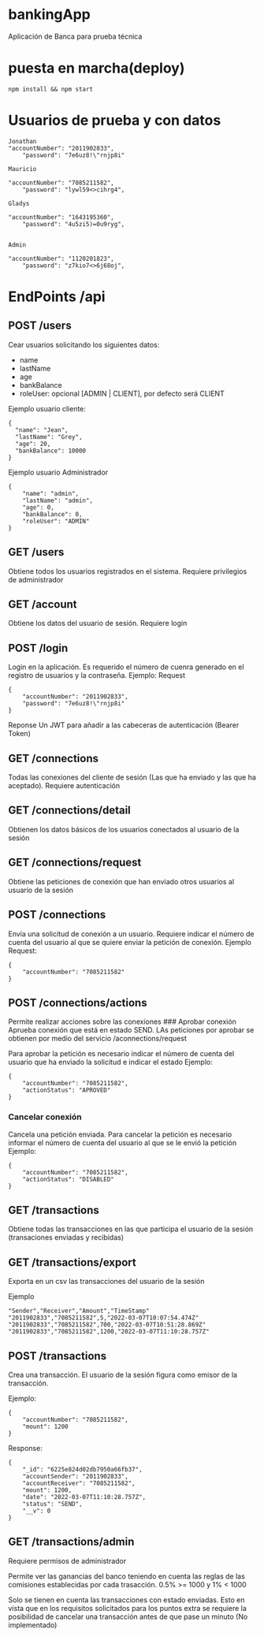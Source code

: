 # bankingApp

Aplicación de Banca para prueba técnica

# puesta en marcha(deploy)

```
npm install && npm start
```

# Usuarios de prueba y con datos

```
Jonathan
"accountNumber": "2011902833",
    "password": "7e6uz8!\"rnjp8i"

Mauricio

"accountNumber": "7085211582",
    "password": "lywl59<>cihrg4",

Gladys

"accountNumber": "1643195360",
    "password": "4u5zi5)=0u9ryg",


Admin

"accountNumber": "1120201823",
    "password": "z7kio7<>6j68oj",
```

# EndPoints /api

## POST /users

Cear usuarios solicitando los siguientes datos:

- name
- lastName
- age
- bankBalance
- roleUser: opcional [ADMIN | CLIENT], por defecto será CLIENT

Ejemplo usuario cliente:

```
{
  "name": "Jean",
  "lastName": "Grey",
  "age": 20,
  "bankBalance": 10000
}
```

Ejemplo usuario Administrador

```
{
    "name": "admin",
    "lastName": "admin",
    "age": 0,
    "bankBalance": 0,
    "roleUser": "ADMIN"
}
```

## GET /users

Obtiene todos los usuarios registrados en el sistema. Requiere privilegios de administrador

## GET /account

Obtiene los datos del usuario de sesión. Requiere login

## POST /login

Login en la aplicación. Es requerido el número de cuenra generado en el registro de usuarios y la contraseña.
Ejemplo:
Request

```
{
    "accountNumber": "2011902833",
    "password": "7e6uz8!\"rnjp8i"
}
```

Reponse
Un JWT para añadir a las cabeceras de autenticación (Bearer Token)

## GET /connections

Todas las conexiones del cliente de sesión (Las que ha enviado y las que ha aceptado). Requiere autenticación

## GET /connections/detail

Obtienen los datos básicos de los usuarios conectados al usuario de la sesión

## GET /connections/request

Obtiene las peticiones de conexión que han enviado otros usuarios al usuario de la sesión

## POST /connections

Envía una solicitud de conexión a un usuario.
Requiere indicar el número de cuenta del usuario al que se quiere enviar la petición de conexión.
Ejemplo
Request:

```
{
    "accountNumber": "7085211582"
}
```

## POST /connections/actions

Permite realizar acciones sobre las conexiones
### Aprobar conexión
Aprueba conexión que está en estado SEND. LAs peticiones por aprobar se obtienen por medio del servicio /aconnections/request

Para aprobar la petición es necesario indicar el número de cuenta del usuario que ha enviado la solicitud e indicar el estado
Ejemplo:

```
{
    "accountNumber": "7085211582",
    "actionStatus": "APROVED"
}
```

### Cancelar conexión

Cancela una petición enviada. Para cancelar la petición es necesario informar el número de cuenta del usuario al que se le envió la petición
Ejemplo:

```
{
    "accountNumber": "7085211582",
    "actionStatus": "DISABLED"
}
```

## GET /transactions

Obtiene todas las transacciones en las que participa el usuario de la sesión (transaciones enviadas y recibidas)

## GET /transactions/export

Exporta en un csv las transacciones del usuario de la sesión

Ejemplo

```
"Sender","Receiver","Amount","TimeStamp"
"2011902833","7085211582",5,"2022-03-07T10:07:54.474Z"
"2011902833","7085211582",700,"2022-03-07T10:51:28.869Z"
"2011902833","7085211582",1200,"2022-03-07T11:10:28.757Z"
```

## POST /transactions

Crea una transacción. El usuario de la sesión figura como emisor de la transacción.

Ejemplo:

```
{
    "accountNumber": "7085211582",
    "mount": 1200
}
```

Response:

```
{
    "_id": "6225e824d02db7950a66fb37",
    "accountSender": "2011902833",
    "accountReceiver": "7085211582",
    "mount": 1200,
    "date": "2022-03-07T11:10:28.757Z",
    "status": "SEND",
    "__v": 0
}
```

## GET /transactions/admin

Requiere permisos de administrador

Permite ver las ganancias del banco teniendo en cuenta las reglas de las comisiones establecidas por cada trasacción.
0.5% >= 1000 y 1% < 1000

Solo se tienen en cuenta las transacciones con estado enviadas. Esto en vista que en los requisitos solicitados para los puntos extra se requiere la posibilidad de cancelar una transacción antes de que pase un minuto (No implementado)
